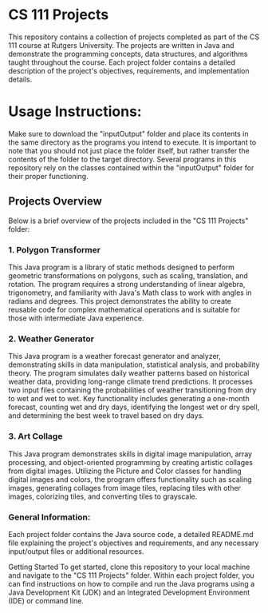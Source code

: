 # CS 111 Projects
This repository contains a collection of projects completed as part of the CS 111 course at Rutgers University. The projects are written in Java and demonstrate the programming concepts, data structures, and algorithms taught throughout the course. Each project folder contains a detailed description of the project's objectives, requirements, and implementation details.

# Usage Instructions:
Make sure to download the "inputOutput" folder and place its contents in the same directory as the programs you intend to execute. It is important to note that you should not just place the folder itself, but rather transfer the contents of the folder to the target directory. Several programs in this repository rely on the classes contained within the "inputOutput" folder for their proper functioning.

## Projects Overview
Below is a brief overview of the projects included in the "CS 111 Projects" folder:

### 1. Polygon Transformer
This Java program is a library of static methods designed to perform geometric transformations on polygons, such as scaling, translation, and rotation. The program requires a strong understanding of linear algebra, trigonometry, and familiarity with Java's Math class to work with angles in radians and degrees. This project demonstrates the ability to create reusable code for complex mathematical operations and is suitable for those with intermediate Java experience.

### 2. Weather Generator
This Java program is a weather forecast generator and analyzer, demonstrating skills in data manipulation, statistical analysis, and probability theory. The program simulates daily weather patterns based on historical weather data, providing long-range climate trend predictions. It processes two input files containing the probabilities of weather transitioning from dry to wet and wet to wet. Key functionality includes generating a one-month forecast, counting wet and dry days, identifying the longest wet or dry spell, and determining the best week to travel based on dry days.

### 3. Art Collage
This Java program demonstrates skills in digital image manipulation, array processing, and object-oriented programming by creating artistic collages from digital images. Utilizing the Picture and Color classes for handling digital images and colors, the program offers functionality such as scaling images, generating collages from image tiles, replacing tiles with other images, colorizing tiles, and converting tiles to grayscale.


### General Information:
Each project folder contains the Java source code, a detailed README.md file explaining the project's objectives and requirements, and any necessary input/output files or additional resources.

Getting Started
To get started, clone this repository to your local machine and navigate to the "CS 111 Projects" folder. Within each project folder, you can find instructions on how to compile and run the Java programs using a Java Development Kit (JDK) and an Integrated Development Environment (IDE) or command line.
